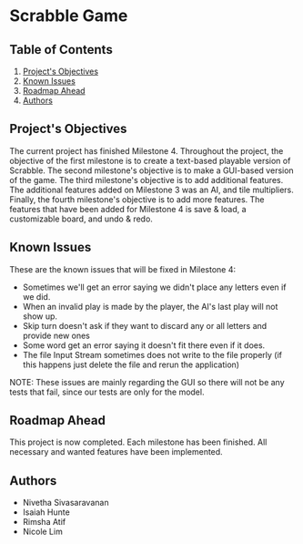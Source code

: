 # Scrabble Game

## Table of Contents

1. [Project's Objectives](#Project's-Objectives)
2. [Known Issues](#Known-Issues)
3. [Roadmap Ahead](#Roadmap-Ahead)
4. [Authors](#Authors)

<!-- Project's Objectives -->
## Project's Objectives

The current project has finished Milestone 4. Throughout the project, the objective of the first milestone is to create a text-based playable version of Scrabble. The second milestone's objective is to make a GUI-based version of the game. The third milestone's objective is to add additional features. The additional features added on Milestone 3 was an AI, and tile multipliers. Finally, the fourth milestone's objective is to add more features. The features that have been added for Milestone 4 is save & load, a customizable board, and undo & redo. 


<!-- Known Issues -->
## Known Issues
These are the known issues that will be fixed in Milestone 4:
* Sometimes we'll get an error saying we didn't place any letters even if we did.
* When an invalid play is made by the player, the AI's last play will not show up.
* Skip turn doesn't ask if they want to discard any or all letters and provide new ones 
* Some word get an error saying it doesn't fit there even if it does.
* The file Input Stream sometimes does not write to the file properly (if this happens just delete the file and rerun the application)

NOTE: These issues are mainly regarding the GUI so there will not be any tests that fail, since our tests are only for the model. 

<!-- Roadmap Ahead -->
## Roadmap Ahead
This project is now completed. Each milestone has been finished. All necessary and wanted features have been implemented. 


<!-- Authors -->
## Authors
* Nivetha Sivasaravanan
* Isaiah Hunte
* Rimsha Atif
* Nicole Lim
